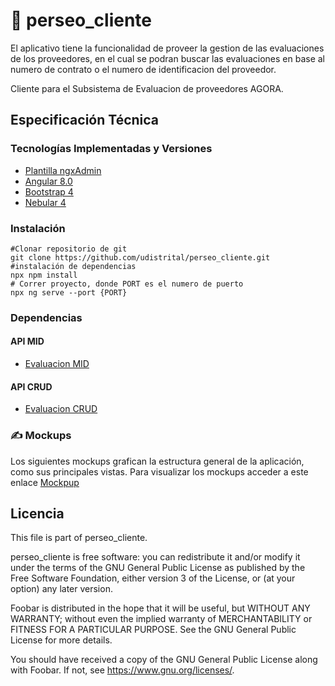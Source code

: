 # :ledger: perseo_cliente

El aplicativo tiene la funcionalidad de proveer la gestion de las evaluaciones de los proveedores, en el cual se podran buscar las evaluaciones en base al numero de contrato o el numero de identificacion del proveedor.

Cliente para el Subsistema de Evaluacion de proveedores AGORA.

## Especificación Técnica

### Tecnologías Implementadas y Versiones

 * [Plantilla ngxAdmin](https://github.com/akveo/ngx-admin)
 * [Angular 8.0]()
 * [Bootstrap 4]()
 * [Nebular 4]()

### Instalación
```shell
#Clonar repositorio de git
git clone https://github.com/udistrital/perseo_cliente.git
#instalación de dependencias
npx npm install
# Correr proyecto, donde PORT es el numero de puerto
npx ng serve --port {PORT}
```

### Dependencias

#### API MID
- [Evaluacion MID](https://github.com/udistrital/evaluacion_mid)

#### API CRUD
- [Evaluacion CRUD](https://github.com/udistrital/evaluacion_crud)

### :writing_hand: Mockups
Los siguientes mockups grafican la estructura general de la aplicación, como sus principales vistas.
Para visualizar los mockups acceder a este enlace
<a href="https://drive.google.com/file/d/1LR9DwzfaFSoEmWc4PWOIicGhS6XIxRrd/view?usp=sharing">Mockpup</a>


## Licencia

This file is part of perseo_cliente.

perseo_cliente is free software: you can redistribute it and/or modify it under the terms of the GNU General Public License as published by the Free Software Foundation, either version 3 of the License, or (at your option) any later version.

Foobar is distributed in the hope that it will be useful, but WITHOUT ANY WARRANTY; without even the implied warranty of MERCHANTABILITY or FITNESS FOR A PARTICULAR PURPOSE. See the GNU General Public License for more details.

You should have received a copy of the GNU General Public License along with Foobar. If not, see https://www.gnu.org/licenses/.
